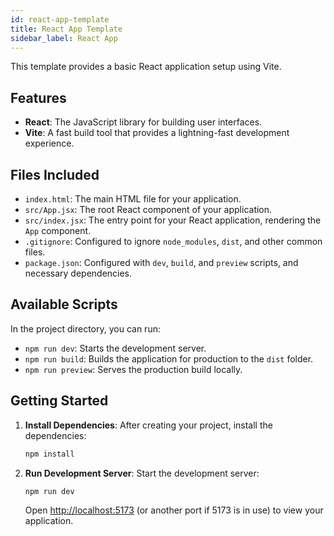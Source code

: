 ```yaml
---
id: react-app-template
title: React App Template
sidebar_label: React App
---
```


<!-- @format -->

This template provides a basic React application setup using Vite.

## Features

- **React**: The JavaScript library for building user interfaces.
- **Vite**: A fast build tool that provides a lightning-fast development experience.

## Files Included

- `index.html`: The main HTML file for your application.
- `src/App.jsx`: The root React component of your application.
- `src/index.jsx`: The entry point for your React application, rendering the `App` component.
- `.gitignore`: Configured to ignore `node_modules`, `dist`, and other common files.
- `package.json`: Configured with `dev`, `build`, and `preview` scripts, and necessary dependencies.

## Available Scripts

In the project directory, you can run:

- `npm run dev`: Starts the development server.
- `npm run build`: Builds the application for production to the `dist` folder.
- `npm run preview`: Serves the production build locally.

## Getting Started

1.  **Install Dependencies**: After creating your project, install the dependencies:
    ```bash
    npm install
    ```
2.  **Run Development Server**: Start the development server:
    ```bash
    npm run dev
    ```
    Open [http://localhost:5173](http://localhost:5173) (or another port if 5173 is in use) to view your application.
